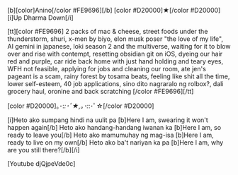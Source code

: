 [b][color]Anino[/color #FE9696][/b] [color #D20000]★[/color #D20000] [i]Up Dharma Down[/i] 

[tt][color #FE9696] 2 packs of mac & cheese, street foods under the thunderstorm, shuri, x-men by biyo, elon musk poser "the love of my life", AI gemini in japanese, loki season 2 and the multiverse, waiting for it to blow over and rise with contempt,  resetting obsidian git on iOS, dyeing our hair red and purple, car ride back home with just hand holding and teary eyes, WFH not feasible, applying for jobs and cleaning our room, ate jen's pageant is a scam, rainy forest by tosama beats, feeling like shit all the time, lower self-esteem, 40 job applications, sino dito nagraralo ng rolbox?, dali grocery haul, oronine and back scratching [/color #FE9696][/tt]

[color #D20000]｡･:*:･ﾟ★,｡･:*:･ﾟ☆[/color #D20000] 

[i]Heto ako sumpang hindi na uulit pa [b]Here I am, swearing it won't happen again[/b]
Heto ako handang-handang iwanan ka [b]Here I am, so ready to leave you[/b]
Heto ako mamumuhay ng mag-isa [b]Here I am, ready to live on my own[/b]
Heto ako ba't nariyan ka pa [b]Here I am, why are you still there?[/b][/i]

[Youtube djQjpeVde0c]